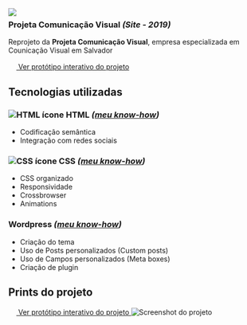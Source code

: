 

<img src="http://velameweb.com.br/git/config/images/monitor.png" align="left" />


<h3>Projeta Comunicação Visual <em>(Site - 2019)</em></h3>

<p>Reprojeto da <strong>Projeta Comunicação Visual</strong>, empresa especializada em Counicação Visual em Salvador</p>

<p>
  <a href="http://velameweb.com.br/projetos-sites/projeta-2020/" target="_blank">
    <img src="https://cdn0.iconfinder.com/data/icons/entypo/80/link5-64.png" alt="" width="16px"> Ver protótipo interativo do projeto
  </a>
</p>

<h2>Tecnologias utilizadas</h2>

<h3><img src="http://velameweb.com.br/git/config/images/html-icon.png" alt="HTML ícone" /> HTML <em>(<a href="https://github.com/tarcisovelame/meu-cv/tree/master/css" target="_blank">meu know-how</a>)</em></h3>
<ul>
    <li>Codificação semântica</li>
    <li>Integração com redes sociais</li>
</ul>

<h3><img src="http://velameweb.com.br/git/config/images/css-icon.png" alt="CSS ícone" /> CSS <em>(<a href="https://github.com/tarcisovelame/meu-cv/tree/master/css" target="_blank">meu know-how</a>)</em></h3>
<ul>
    <li>CSS organizado</li>
    <li>Responsividade</li>
    <li>Crossbrowser</li>
    <li>Animations</li>
</ul>

<h3>Wordpress <em>(<a href="https://github.com/tarcisovelame/meu-cv/tree/master/wordpress" target="_blank">meu know-how</a>)</em></h3>
<ul>
    <li>Criação do tema</li>
    <li>Uso de Posts personalizados (Custom posts)</li>
    <li>Uso de Campos personalizados (Meta boxes)</li>
    <li>Criação de plugin</li>
</ul>

<h2>Prints do projeto</h2>
<a href="http://velameweb.com.br/projetos-sites/projeta-2020/" target="_blank">
  <img src="https://cdn0.iconfinder.com/data/icons/entypo/80/link5-64.png" alt="" width="16px"> Ver protótipo interativo do projeto
</a>

<img src="http://velameweb.com.br/projetos-sites/projeta-2020/screenshot.png" alt="Screenshot do projeto">
